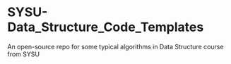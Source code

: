 # SYSU-Data_Structure_Code_Templates
An open-source repo for some typical algorithms in Data Structure course from SYSU
